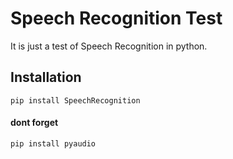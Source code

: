 # Speech Recognition Test

It is just a test of Speech Recognition in python.

## Installation 

`pip install SpeechRecognition`

#### dont forget 

`pip install pyaudio`

